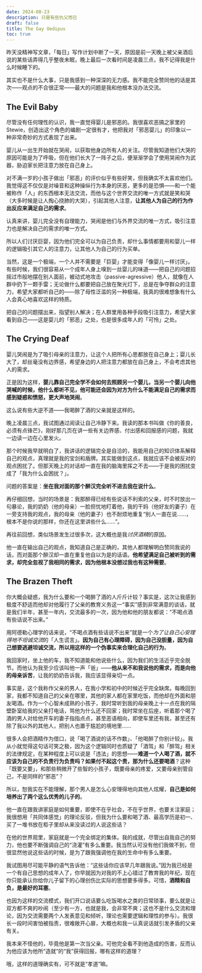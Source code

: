 ```yaml
---
date: 2024-08-23
description: 只是有些仇父而已
draft: false
title: The Gay Oedipus
toc: true
---
```



昨天没精神写文章，「每日」写作计划中断了一天，原因是前一天晚上被父亲酒后说的某些话弄得几乎整夜未眠，晚上最后一次看时间是凌晨三点，我不记得我是什么时候睡下的。

其实也不是什么大事，只是我感到一种深深的无力感。我不能完全赞同他的话是其次——观点的不合很正常——最大的问题是我和他根本没办法交流。

## The Evil Baby

尽管没有任何理性的认识，我一直觉得婴儿是邪恶的。我很喜欢恶搞之家里的 Stewie，创造出这个角色的编剧一定很有才，他把我对「邪恶婴儿」的印象以一种非常奇妙的方式表现了出来。

婴儿从一出生开始就在哭闹，以获取他身边所有人的关注。尽管我知道他们大哭的原因可能是为了呼吸，但在他们长大了一阵子之后，便渐渐学会了使用哭闹作为武器，胁迫家长把注意力放在自己身上。

对不满一岁的小孩子做出「邪恶」的评价似乎有些好笑，但我确实不太喜欢他们。我觉得这不仅仅是对噪音和这种操纵行为本身的厌恶，更多的是恐惧——和一个能被称作「人」的东西根本无法交流，而他与这个世界交流的唯一方式就是笑和哭（大多时候是让人掏心挠肺的大哭），引起其他人注意，**让其他人为自己的行为作出反应来满足自己的需求**。

认真来讲，婴儿完全没有自理能力，哭闹是他们与外界交流的唯一方式，吸引注意力也是解决自己的需求的唯一方式。

所以人们讨厌巨婴，因为他们完全可以为自己负责，却什么事情都要用和婴儿一样的逻辑吸引其它人的注意力，让其他人为自己的行为买单。

当然，这是一个极端，一个人并不需要是「巨婴」才能变得「像婴儿一样讨厌」。有些时候，我们很容易从一个成年人身上嗅到一丝婴儿的味道——把自己的问题招摇过市般地摆在别人面前，被动式地攻击（passive-agressive）他人，就像在人群中扔下一颗手雷；无论做什么都要把自己放在聚光灯下，总是在争夺群众的注意力，希望大家都听自己的——除了母性泛滥的另一种极端，我真的很难想象有什么人会真心地喜欢这样的特质。

把自己的问题摆出来，指望别人解决；在人群里用各种手段吸引注意力，希望大家看到自己——这是婴儿的「邪恶」之处，也是很多成年人的「可怜」之处。

## The Crying Deaf

婴儿哭闹是为了吸引母亲的注意力，让这个人把所有心思都放在自己身上；婴儿长大了，却丝毫没有边界感，希望身边的人把注意力都放在自己身上，不会考虑其他人的需求。

正是因为这样，**婴儿靠自己完全学不会如何去照顾另一个婴儿，当另一个婴儿向他哭喊的时候，他什么都听不见，他可能还会因为对方为什么不能满足自己的需求而感到疑惑和愤怒，更大声地哭闹**。

这么说有些大逆不道——我喝醉了酒的父亲就是这样的。

晚上凌晨三点，我试图通过阅读让自己冷静下来。我读的那本书叫做《你的善良，必须有点锋芒》，刚好那几页在讲一些有关边界感、付出感和回报感的问题，我就一边读一边在心里发火。

那个时候我早就明白了，我讲话的逻辑完全是自洽的，我能用自己的知识体系解释自己的观点，真理就是我的宝剑和盾牌。其实能做到这点，我就应该不会被反对的观点困扰了。但那天晚上的对话却一直在我的脑海里挥之不去——于是我的困扰变成了「我为什么会困扰？」。

问题的答案是：**坐在我对面的那个醉汉完全听不进去我在说什么**。

再仔细回想，当时的场景是：我那醉得已经有些说话不利索的父亲，时不时放出一句暴论，我的奶奶（他的母亲）一脸担忧地盯着他，我的干妈（他好友的妻子）在一旁支持我的观点，我的母亲（他的妻子）也不耐烦地重复“别人一直在说……，根本不是你说的那样，你还在这里讲些什么……”。

再往前回想，类似场景发生过很多次，这大概也是我*讨厌酒精*的原因。

他一直在输出自己的观点，我知道自己是正确的，其他人都理解明白赞同我说的话，而对面那个醉汉却一直在重复他自以为是的话语。**他希望满足自己被听到的需求，却完全忽视了我相同的需求，因为他根本没想过我也有这种需要**。

## The Brazen Theft

你大概会疑惑，我为什么要和一个喝醉了酒的人斤斤计较？事实是，这次让我感到极度不舒适而他却对他履行了父亲的教育义务这一“事实”感到非常满意的谈话，就是我们半年，甚至一年内，交流最多的一次，因为他和他的朋友都说：“不喝点酒有些话说不出来。”

用阿德勒心理学的话来说，“不喝点酒有些话说不出来”就是一个*为了让自己心安理得地不坦诚交流*的「人生谎言」。**因为自己有心理障碍，因为自己没胆量，因为自己想要逃避坦诚交流，所以用这样的一个伪事实来合理化自己的行为**。

我回家时，坐上他的车，我不知道能和他说些什么，因为我们的生活近乎完全脱节。而他认为我至少应该叫他一声「爸」——**他从来不和我说他的需求，而是向他的母亲诉苦**，让我的奶奶告诉我，我应该显得亲切一点。

事实是，这个我称作父亲的男人，在我小学和初中的时候近乎完全缺席。每晚回到家，我都不知道自己的父亲在哪里，其他的家人都在家里吃饭，而他却在外面和朋友喝酒。作为一个心智未成熟的小孩子，我时常听到我的母亲晚上十一点在我的隔壁卧室给我的父亲打电话，骂他为什么还不回家；我时常坐在后座，听着那个喝了酒的男人对给他开车的妻子指指点点，甚至恶语相向，即使车里还有我，甚至还有除了我以外的其他人，把别人也置于尴尬的境地里……

很多人会把酒精作为借口，说「喝了酒说的话不作数」、「他喝醉了你别计较」。我从小就觉得这句话可笑之极，因为这个逻辑同时也质疑了「酒驾」和「醉驾」相关的法律规定，在某种程度上可以说是「违法」的思想——**难道一个人喝了酒，就不应该为自己的不负责行为负责吗？如果付不起这个责，那为什么还要喝酒**？这种「既要又要」，和那些稍微开了些智的小孩子，既要母亲的疼爱，又要母亲别管自己，不是同样的“邪恶”？

所以，恕我实在不能理解，那个男人是怎么心安理得地向其他人炫耀，**自己是如何培养出了两个这么优秀的儿子的**。

他一直在跟我讲家庭是如何重要，即使不在乎社会，不在乎世界，也要关注家庭；我很想用「共同体感觉」的理论反驳，但我为什么要和喝了酒、最高学历是初一、买了一堆书放在柜子里却从来没读过的人说这些话？

在他的世界观里，家庭就是一个完全绑定的集体。我的成就，尽管出自我自己的努力，他也要不断强调自己的“浇灌”有多么重要。我当然认可没有他们我做不到，但很显然他说这些话的时候，是为了跟我强调他在我的生命中有多么重要。

我试图用尽可能平静的语气告诉他：“这些话你应该早几年跟我说。”因为我已经是一个有自己思想的成年人了，你早就因为对我的不上心错过了教育我的年纪，现在你只能承认你给你儿子留下的心理创伤比实际的思想要多得多。可惜，**酒精和自负，是最好的耳塞**。

也因为这样的交流模式，我们开口说话要么吃饭喝水之类的日常琐事，要么就是让双方都不爽的吵闹（至少有一方，也就是我，会非常不爽；这也不是什么交流和理论，因为交流需要两个人发表意见和倾听，理论也需要逻辑和理性的参与）。我很长一段时间害怕被指责，很难敞开心扉，大概也和我一认真说话就引发矛盾的父亲有关。

我本来不怪他的，毕竟他是第一次当父亲。可他完全看不到他造成的伤害，反而认为他应该为他所“造就”的“我”获得回报，哪有这样的道理？

哦，这样的道理确实有，可不就是“孝道”嘛。
